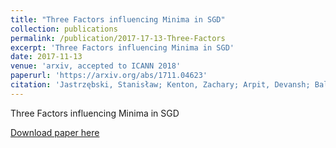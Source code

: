```yaml
---
title: "Three Factors influencing Minima in SGD"
collection: publications
permalink: /publication/2017-17-13-Three-Factors
excerpt: 'Three Factors influencing Minima in SGD'
date: 2017-11-13
venue: 'arxiv, accepted to ICANN 2018'
paperurl: 'https://arxiv.org/abs/1711.04623'
citation: 'Jastrzębski, Stanisław; Kenton, Zachary; Arpit, Devansh; Ballas, Nicolas; Fischer, Asja; Bengio, Yoshua; Storkey, Amos (2017). "Three Factors Influencing Minima in SGD"'
---
```

Three Factors influencing Minima in SGD

[Download paper here](https://arxiv.org/abs/1711.04623)
